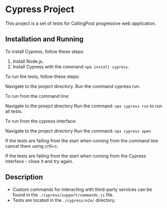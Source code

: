 # Cypress Project

This project is a set of tests for CallingPost progressive web application.

## Installation and Running

To install Cypress, follow these steps:

1. Install Node.js.
2. Install Cypress with the command `npm install cypress`.

To run the tests, follow these steps:

Navigate to the project directory.
Run the command cypress run.

To run from the command line: 

Navigate to the proejct directory 
Run the command: `npx cypress run` to run all tests.

To run from the cypress interface: 

Navigate to the project directory 
Run the command: `npx cypress open`

If the tests are failing from the start when running from the command line cancel them using crtl+c.

If the tests are failing from the start when running from the Cypress interface - close it and try again.
## Description
- Custom commands for interacting with third-party services can be found in the `./cypress/support/commands.js` file.
- Tests are located in the `./cypress/e2e/` directory.